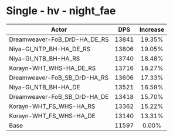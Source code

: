 # Single - hv - night_fae
| Actor | DPS | Increase |
|---|:---:|:---:|
|Dreamweaver-FoB_DrD-HA_DE_RS|13841|19.35%|
|Niya-GI_NTP_BH-HA_DE_RS|13806|19.05%|
|Niya-GI_NTB_BH-HA_RS|13740|18.48%|
|Korayn-WHT_WHS-HA_DE_RS|13716|18.27%|
|Dreamweaver-FoB_SB_DrD-HA_RS|13606|17.33%|
|Niya-GI_NTB_BH-HA_DE|13521|16.59%|
|Dreamweaver-FoB_SB_DrD-HA_DE|13418|15.70%|
|Korayn-WHT_FS_WHS-HA_RS|13362|15.22%|
|Korayn-WHT_FS_WHS-HA_DE|13140|13.31%|
|Base|11597|0.00%|
